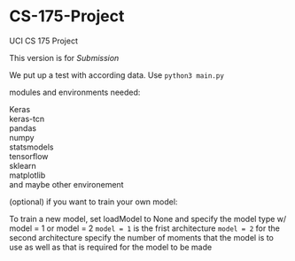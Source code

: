 
# CS-175-Project
UCI CS 175 Project 

This version is for *Submission*

We put up a test with according data. Use `python3 main.py`

modules and environments needed:

Keras\
keras-tcn\
pandas\
numpy\
statsmodels\
tensorflow\
sklearn\
matplotlib\
and maybe other environement

(optional) if you want to train your own model:

To train a new model, set loadModel to None and specify the model type w/ model = 1 or model = 2
`model = 1` is the frist architecture
`model = 2` for the second architecture
specify the number of moments that the model is to use as well as that is required for the model to be made
